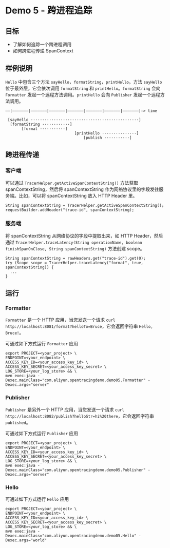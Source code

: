 # Demo 5 - 跨进程追踪

## 目标
* 了解如何追踪一个跨进程调用
* 如何跨进程传递 SpanContext

## 样例说明

`Hello` 中包含三个方法 `sayHello`，`formatString`，`printHello`。方法 `sayHello` 位于最外层，它会依次调用 `formatString` 和 `printHello`。`formatString` 会向 `Formatter` 发起一个远程方法调用。`printHello` 会向 `Publisher`  发起一个远程方法调用。

~~~
––|–––––––|–––––––|–––––––|–––––––|–––––––|–––––––|–––––––|–> time

 [sayHello ···············································]
  [formatString ············]
       [format ···········]
                              [printHello ···············]
                                  [publish ···········]
~~~

## 跨进程传递

### 客户端
可以通过 `TracerHelper.getActiveSpanContextString()` 方法获取 spanContextString，然后将 spanContextString 作为网络协议里的字段发往服务端。比如，可以将 spanContextString 放入 HTTP Header 里。
```
String spanContextString = TracerHelper.getActiveSpanContextString();
requestBuilder.addHeader("trace-id", spanContextString);
```

### 服务端
将 spanContextString 从网络协议的字段中提取出来，如 HTTP Header，然后通过 `TracerHelper.traceLatency(String operationName, boolean finishSpanOnClose, String spanContextString)` 方法创建 scope。
```
String spanContextString = rawHeaders.get("trace-id").get(0);
try (Scope scope = TracerHelper.traceLatency("format", true, spanContextString)) {
  ...
}
```

## 运行
### Formatter
`Formatter` 是一个 HTTP 应用，当您发送一个请求 `curl http://localhost:8081/format?helloTo=Bruce`，它会返回字符串 `Hello, Bruce!`。

可通过如下方式运行 `Formatter` 应用
```
export PROJECT=<your_project> \
ENDPOINT=<your_endpoint> \
ACCESS_KEY_ID=<your_access_key_id> \
ACCESS_KEY_SECRET=<your_access_key_secret> \
LOG_STORE=<your_log_store> && \
mvn exec:java -Dexec.mainClass="com.aliyun.opentracingdemo.demo05.Formatter" -Dexec.args="server"
```

### Publisher
`Publisher` 是另外一个 HTTP 应用，当您发送一个请求 `curl http://localhost:8082/publish?helloStr=hi%20there`，它会返回字符串 `published`。

可通过如下方式运行 `Publisher` 应用
```
export PROJECT=<your_project> \
ENDPOINT=<your_endpoint> \
ACCESS_KEY_ID=<your_access_key_id> \
ACCESS_KEY_SECRET=<your_access_key_secret> \
LOG_STORE=<your_log_store> && \
mvn exec:java -Dexec.mainClass="com.aliyun.opentracingdemo.demo05.Publisher" -Dexec.args="server"
```

### Hello

可通过如下方式运行 `Hello` 应用
```
export PROJECT=<your_project> \
ENDPOINT=<your_endpoint> \
ACCESS_KEY_ID=<your_access_key_id> \
ACCESS_KEY_SECRET=<your_access_key_secret> \
LOG_STORE=<your_log_store> && \
mvn exec:java -Dexec.mainClass="com.aliyun.opentracingdemo.demo05.Hello" -Dexec.args="world"
```
